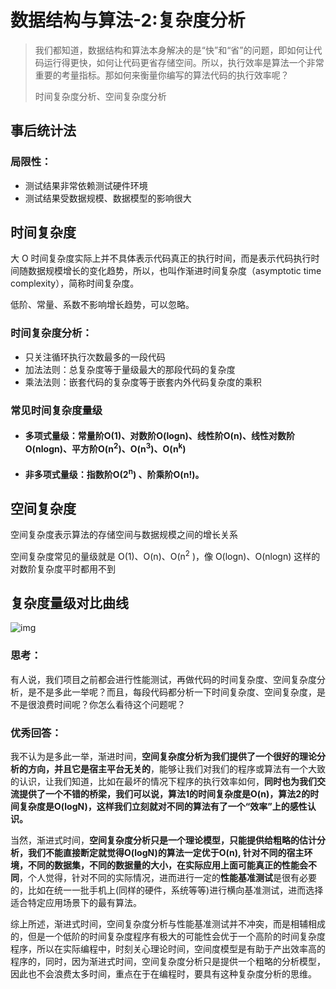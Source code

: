 # 数据结构与算法-2:复杂度分析

> 我们都知道，数据结构和算法本身解决的是“快”和“省”的问题，即如何让代码运行得更快，如何让代码更省存储空间。所以，执行效率是算法一个非常重要的考量指标。那如何来衡量你编写的算法代码的执行效率呢？
>
> 时间复杂度分析、空间复杂度分析

## 事后统计法

### 局限性：

- 测试结果非常依赖测试硬件环境
- 测试结果受数据规模、数据模型的影响很大

## 时间复杂度

大 O 时间复杂度实际上并不具体表示代码真正的执行时间，而是表示代码执行时间随数据规模增长的变化趋势，所以，也叫作渐进时间复杂度（asymptotic time complexity），简称时间复杂度。

低阶、常量、系数不影响增长趋势，可以忽略。

### 时间复杂度分析：

- 只关注循环执行次数最多的一段代码
- 加法法则：总复杂度等于量级最大的那段代码的复杂度
- 乘法法则：嵌套代码的复杂度等于嵌套内外代码复杂度的乘积

### 常见时间复杂度量级

- #### 多项式量级：常量阶O(1)、对数阶O(logn)、线性阶O(n)、线性对数阶O(nlogn)、平方阶O(n<sup>2</sup>)、O(n<sup>3</sup>)、O(n<sup>k</sup>)

- #### 非多项式量级：指数阶O(2<sup>n</sup>) 、阶乘阶O(n!)。

## 空间复杂度

空间复杂度表示算法的存储空间与数据规模之间的增长关系

空间复杂度常见的量级就是 O(1)、O(n)、O(n<sup>2</sup> )，像 O(logn)、O(nlogn) 这样的对数阶复杂度平时都用不到

## 复杂度量级对比曲线

![img](https://static001.geekbang.org/resource/image/49/04/497a3f120b7debee07dc0d03984faf04.jpg)



### 思考：

有人说，我们项目之前都会进行性能测试，再做代码的时间复杂度、空间复杂度分析，是不是多此一举呢？而且，每段代码都分析一下时间复杂度、空间复杂度，是不是很浪费时间呢？你怎么看待这个问题呢？

### 优秀回答：

我不认为是多此一举，渐进时间，**空间复杂度分析为我们提供了一个很好的理论分析的方向，并且它是宿主平台无关的**，能够让我们对我们的程序或算法有一个大致的认识，让我们知道，比如在最坏的情况下程序的执行效率如何，**同时也为我们交流提供了一个不错的桥梁，我们可以说，算法1的时间复杂度是O(n)，算法2的时间复杂度是O(logN)，这样我们立刻就对不同的算法有了一个“效率”上的感性认识。**

当然，渐进式时间，**空间复杂度分析只是一个理论模型，只能提供给粗略的估计分析，我们不能直接断定就觉得O(logN)的算法一定优于O(n), 针对不同的宿主环境，不同的数据集，不同的数据量的大小，在实际应用上面可能真正的性能会不同**，个人觉得，针对不同的实际情况，进而进行一定的**性能基准测试**是很有必要的，比如在统一一批手机上(同样的硬件，系统等等)进行横向基准测试，进而选择适合特定应用场景下的最有算法。

综上所述，渐进式时间，空间复杂度分析与性能基准测试并不冲突，而是相辅相成的，但是一个低阶的时间复杂度程序有极大的可能性会优于一个高阶的时间复杂度程序，所以在实际编程中，时刻关心理论时间，空间度模型是有助于产出效率高的程序的，同时，因为渐进式时间，空间复杂度分析只是提供一个粗略的分析模型，因此也不会浪费太多时间，重点在于在编程时，要具有这种复杂度分析的思维。